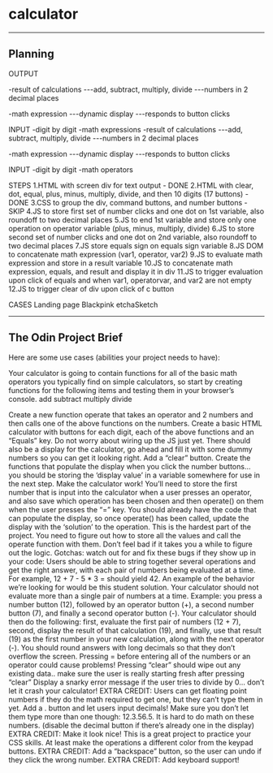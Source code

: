 # calculator

--------------------------------------------------------------------------------------
Planning
--------------------------------------------------------------------------------------
OUTPUT

-result of calculations
---add, subtract, multiply, divide
---numbers in 2 decimal places

-math expression
---dynamic display
---responds to button clicks

INPUT
-digit by digit
-math expressions
-result of calculations
---add, subtract, multiply, divide
---numbers in 2 decimal places

-math expression
---dynamic display
---responds to button clicks

INPUT
-digit by digit
-math operators

STEPS
1.HTML with screen div for text output - DONE
2.HTML with clear, dot, equal, plus, minus, multiply, divide, and then 10 digits (17 buttons) - DONE
3.CSS to group the div, command buttons, and number buttons - SKIP
4.JS to store first set of number clicks and one dot on 1st variable, also roundoff to two decimal places
5.JS to end 1st variable and store only one operation on operator variable (plus, minus, multiply, divide)
6.JS to store second set of number clicks and one dot on 2nd variable, also roundoff to two decimal places
7.JS store equals sign on equals sign variable
8.JS DOM to concatenate math expression (var1, operator, var2)
9.JS to evaluate math expression and store in a result variable
10.JS to concatenate math expression, equals, and result and display it in div
11.JS to trigger evaluation upon click of equals and when var1, operatorvar, and var2 are not empty
12.JS to trigger clear of div upon click of c button

CASES
Landing page
Blackpink
etchaSketch





--------------------------------------------------------------------------------------
The Odin Project Brief
--------------------------------------------------------------------------------------

Here are some use cases (abilities your project needs to have):

Your calculator is going to contain functions for all of the basic math operators you typically find on simple calculators, so start by creating functions for the following items and testing them in your browser’s console.
add
subtract
multiply
divide

Create a new function operate that takes an operator and 2 numbers and then calls one of the above functions on the numbers.
Create a basic HTML calculator with buttons for each digit, each of the above functions and an “Equals” key.
Do not worry about wiring up the JS just yet.
There should also be a display for the calculator, go ahead and fill it with some dummy numbers so you can get it looking right.
Add a “clear” button.
Create the functions that populate the display when you click the number buttons… you should be storing the ‘display value’ in a variable somewhere for use in the next step.
Make the calculator work! You’ll need to store the first number that is input into the calculator when a user presses an operator, and also save which operation has been chosen and then operate() on them when the user presses the “=” key.
You should already have the code that can populate the display, so once operate() has been called, update the display with the ‘solution’ to the operation.
This is the hardest part of the project. You need to figure out how to store all the values and call the operate function with them. Don’t feel bad if it takes you a while to figure out the logic.
Gotchas: watch out for and fix these bugs if they show up in your code:
Users should be able to string together several operations and get the right answer, with each pair of numbers being evaluated at a time. For example, 12 + 7 - 5 * 3 = should yield 42. An example of the behavior we’re looking for would be this student solution.
Your calculator should not evaluate more than a single pair of numbers at a time. Example: you press a number button (12), followed by an operator button (+), a second number button (7), and finally a second operator button (-). Your calculator should then do the following: first, evaluate the first pair of numbers (12 + 7), second, display the result of that calculation (19), and finally, use that result (19) as the first number in your new calculation, along with the next operator (-).
You should round answers with long decimals so that they don’t overflow the screen.
Pressing = before entering all of the numbers or an operator could cause problems!
Pressing “clear” should wipe out any existing data.. make sure the user is really starting fresh after pressing “clear”
Display a snarky error message if the user tries to divide by 0… don’t let it crash your calculator!
EXTRA CREDIT: Users can get floating point numbers if they do the math required to get one, but they can’t type them in yet. Add a . button and let users input decimals! Make sure you don’t let them type more than one though: 12.3.56.5. It is hard to do math on these numbers. (disable the decimal button if there’s already one in the display)
EXTRA CREDIT: Make it look nice! This is a great project to practice your CSS skills. At least make the operations a different color from the keypad buttons.
EXTRA CREDIT: Add a “backspace” button, so the user can undo if they click the wrong number.
EXTRA CREDIT: Add keyboard support!